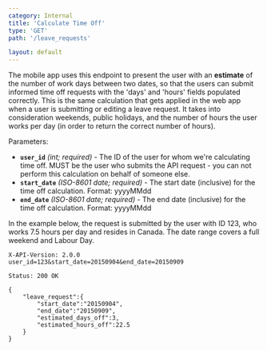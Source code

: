```yaml
---
category: Internal
title: 'Calculate Time Off'
type: 'GET'
path: '/leave_requests'

layout: default
---
```


The mobile app uses this endpoint to present the user with an **estimate** of the number of work days between two dates, so that the users can submit informed time off requests with the 'days' and 'hours' fields populated correctly.
This is the same calculation that gets applied in the web app when a user is submitting or editing a leave request. It takes into consideration weekends, public holidays, and the number of hours the user works per day (in order to return the correct number of hours).

Parameters:
 - **`user_id`** *(int; required)* - The ID of the user for whom we're calculating time off. MUST be the user who submits the API request - you can not perform this calculation on behalf of someone else.
 - **`start_date`** *(ISO-8601 date; required)* - The start date (inclusive) for the time off calculation. Format: yyyyMMdd
 - **`end_date`** *(ISO-8601 date; required)* - The end date (inclusive) for the time off calculation. Format: yyyyMMdd
 
In the example below, the request is submitted by the user with ID 123, who works 7.5 hours per day and resides in Canada. The date range covers a full weekend and Labour Day.
    
```GET /leave_requests/calculateTimeOff.json
X-API-Version: 2.0.0
user_id=123&start_date=20150904&end_date=20150909
```

```Status: 200 OK```
```Content-Type: application/json
{
    "leave_request":{
        "start_date":"20150904",
        "end_date":"20150909",
        "estimated_days_off":3,
        "estimated_hours_off":22.5
    }
}
```